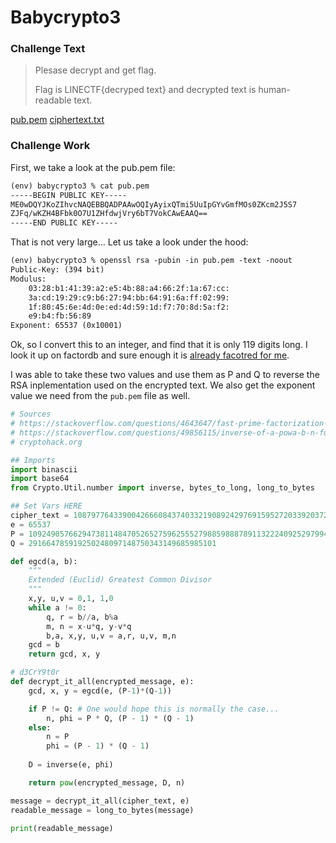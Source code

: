# Babycrypto3

### Challenge Text
>Plesase decrypt and get flag.
>
>Flag is LINECTF{decryped text} and
decrypted text is human-readable text.

[pub.pem](pub.pem)
[ciphertext.txt](ciphertext.txt)

### Challenge Work

First, we take a look at the pub.pem file:

``` txt
(env) babycrypto3 % cat pub.pem
-----BEGIN PUBLIC KEY-----
ME0wDQYJKoZIhvcNAQEBBQADPAAwOQIyAyixQTmi5UuIpGYvGmfMOs0ZKcm2J5S7
ZJFq/wKZH4BFbk0O7U1ZHfdwjVry6bT7VokCAwEAAQ==
-----END PUBLIC KEY-----
```

That is not very large... Let us take a look under the hood:

```txt
(env) babycrypto3 % openssl rsa -pubin -in pub.pem -text -noout
Public-Key: (394 bit)
Modulus:
    03:28:b1:41:39:a2:e5:4b:88:a4:66:2f:1a:67:cc:
    3a:cd:19:29:c9:b6:27:94:bb:64:91:6a:ff:02:99:
    1f:80:45:6e:4d:0e:ed:4d:59:1d:f7:70:8d:5a:f2:
    e9:b4:fb:56:89
Exponent: 65537 (0x10001)
```

Ok, so I convert this to an integer, and find that it is only 119 digits long. I look it up on factordb and sure enough it is [already facotred for me](http://factordb.com/index.php?query=31864103015143373750025799158312253992115354944560440908105912458749205531455987590931871433911971516176954193675507337
).

I was able to take these two values and use them as P and Q to reverse the RSA inplementation used on the encrypted text. We also get the exponent value we need from the `pub.pem` file as well.

```python
# Sources
# https://stackoverflow.com/questions/4643647/fast-prime-factorization-module
# https://stackoverflow.com/questions/49856115/inverse-of-a-powa-b-n-function-in-python-decryption-code
# cryptohack.org

## Imports
import binascii
import base64
from Crypto.Util.number import inverse, bytes_to_long, long_to_bytes

## Set Vars HERE
cipher_text = 10879776433900426660843740332190892429769159527203392037251077478777616065501519198653853699716123394455804888854401574
e = 65537
P = 109249057662947381148470526527596255527988598887891132224092529799478353198637
Q = 291664785919250248097148750343149685985101

def egcd(a, b):
	"""
	Extended (Euclid) Greatest Common Divisor
	"""
    x,y, u,v = 0,1, 1,0
    while a != 0:
        q, r = b//a, b%a
        m, n = x-u*q, y-v*q
        b,a, x,y, u,v = a,r, u,v, m,n
    gcd = b
    return gcd, x, y

# d3CrY9t0r
def decrypt_it_all(encrypted_message, e):
    gcd, x, y = egcd(e, (P-1)*(Q-1))

    if P != Q: # One would hope this is normally the case...
        n, phi = P * Q, (P - 1) * (Q - 1)
    else:
        n = P
        phi = (P - 1) * (Q - 1)
    
    D = inverse(e, phi)

    return pow(encrypted_message, D, n)

message = decrypt_it_all(cipher_text, e)
readable_message = long_to_bytes(message)

print(readable_message)
```

